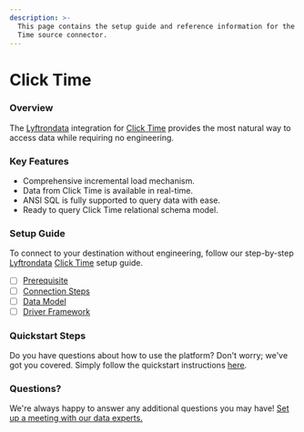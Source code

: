 ```yaml
---
description: >-
  This page contains the setup guide and reference information for the Click
  Time source connector.
---
```


# Click Time

### Overview

The [Lyftrondata](https://www.lyftrondata.com/) integration for [Click Time](None/) provides the most natural way to access data while requiring no engineering.

### Key Features

* Comprehensive incremental load mechanism.
* Data from Click Time is available in real-time.
* ANSI SQL is fully supported to query data with ease.
* Ready to query Click Time relational schema model.

### Setup Guide

To connect to your destination without engineering, follow our step-by-step [Lyftrondata](https://www.lyftrondata.com/) [Click Time](None/) setup guide.

* [ ] [Prerequisite](prerequisite.md)
* [ ] [Connection Steps](connection-steps.md)
* [ ] [Data Model](data-model/erd.md)
* [ ] [Driver Framework](driver-framework/)

### Quickstart Steps

Do you have questions about how to use the platform? Don't worry; we've got you covered. Simply follow the quickstart instructions [here](../../).

### Questions? <a href="#questions" id="questions"></a>

We're always happy to answer any additional questions you may have! [Set up a meeting with our data experts.](https://www.lyftrondata.com/book-a-meeting/)
